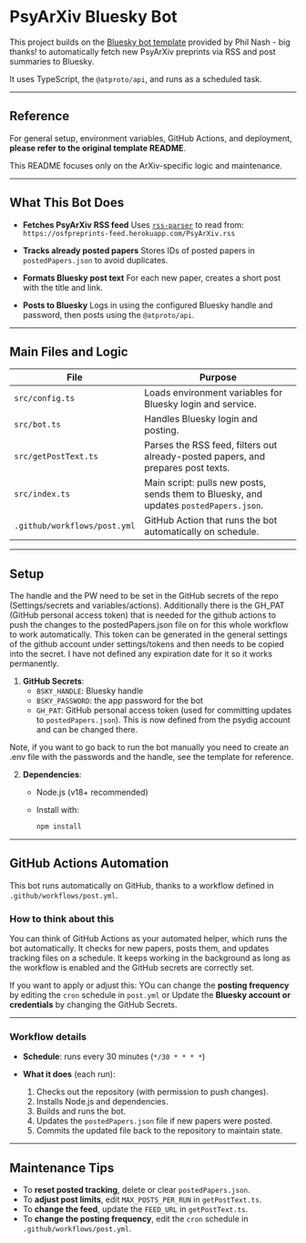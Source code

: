 # PsyArXiv Bluesky Bot

This project builds on the [Bluesky bot template](https://github.com/philnash/bsky-bot) provided by Phil Nash - big thanks! to automatically fetch new PsyArXiv preprints via RSS and post summaries to Bluesky.

It uses TypeScript, the `@atproto/api`, and runs as a scheduled task.

---

## Reference

For general setup, environment variables, GitHub Actions, and deployment, **please refer to the original template README**.

This README focuses only on the ArXiv-specific logic and maintenance.

---

## What This Bot Does

* **Fetches PsyArXiv RSS feed**
  Uses [`rss-parser`](https://www.npmjs.com/package/rss-parser) to read from:
  `https://osfpreprints-feed.herokuapp.com/PsyArXiv.rss`

* **Tracks already posted papers**
  Stores IDs of posted papers in `postedPapers.json` to avoid duplicates.

* **Formats Bluesky post text**
  For each new paper, creates a short post with the title and link.

* **Posts to Bluesky**
  Logs in using the configured Bluesky handle and password, then posts using the `@atproto/api`.

---

## Main Files and Logic

| File                 | Purpose                                                                               |
| -------------------- | ------------------------------------------------------------------------------------- |
| `src/config.ts`      | Loads environment variables for Bluesky login and service.                            |
| `src/bot.ts`         | Handles Bluesky login and posting.                                                    |
| `src/getPostText.ts` | Parses the RSS feed, filters out already-posted papers, and prepares post texts.      |
| `src/index.ts`       | Main script: pulls new posts, sends them to Bluesky, and updates `postedPapers.json`. |
| `.github/workflows/post.yml` | GitHub Action that runs the bot automatically on schedule. |

---

## Setup

The handle and the PW need to be set in the GitHub secrets of the repo (Settings/secrets and variables/actions).
Additionally there is the GH_PAT (GitHub personal access token) that is needed for the github actions to push the changes to the postedPapers.json file on for this whole workflow to work automatically. 
This token can be generated in the general settings of the github account under settings/tokens and then needs to be copied into the secret. I have not defined any expiration date for it so it works permanently.

1. **GitHub Secrets**:
   - `BSKY_HANDLE`: Bluesky handle
   - `BSKY_PASSWORD`: the app password for the bot
   - `GH_PAT`: GitHub personal access token (used for committing updates to `postedPapers.json`). 
   This is now defined from the psydig account and can be changed there.

Note, if you want to go back to run the bot manually you need to create an .env file with the passwords and the handle, see the template for reference.

2. **Dependencies**:

   * Node.js (v18+ recommended)
   * Install with:

     ```bash
     npm install
     ```
---

## GitHub Actions Automation

This bot runs automatically on GitHub, thanks to a workflow defined in `.github/workflows/post.yml`.

### How to think about this

You can think of GitHub Actions as your automated helper, which runs the bot automatically.	It checks for new papers, posts them, and updates tracking files on a schedule.
It keeps working in the background as long as the workflow is enabled and the GitHub secrets are correctly set.

If you want to apply or adjust this:
YOu can change the **posting frequency** by editing the `cron` schedule in `post.yml` or Update the **Bluesky account or credentials** by changing the GitHub Secrets.

---

### Workflow details

- **Schedule**: runs every 30 minutes (`*/30 * * * *`)
  
- **What it does** (each run):
  1. Checks out the repository (with permission to push changes).
  2. Installs Node.js and dependencies.
  3. Builds and runs the bot.
  4. Updates the `postedPapers.json` file if new papers were posted.
  5. Commits the updated file back to the repository to maintain state.

---

## Maintenance Tips

- To **reset posted tracking**, delete or clear `postedPapers.json`.
- To **adjust post limits**, edit `MAX_POSTS_PER_RUN` in `getPostText.ts`.
- To **change the feed**, update the `FEED_URL` in `getPostText.ts`.
- To **change the posting frequency**, edit the `cron` schedule in `.github/workflows/post.yml`.